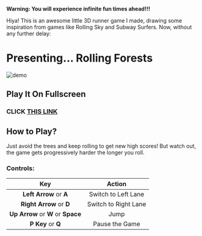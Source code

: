 **Warning: You will experience infinite fun times ahead!!!**

Hiya! This is an awesome little 3D runner game I made, drawing some inspiration from games like Rolling Sky and Subway Surfers. Now, without any further delay:

# Presenting... **Rolling Forests**
![demo](https://storage.googleapis.com/replit/images/1617891278652_1452a0540babe4f1cc017b8d89747160.jpeg)

## Play It On Fullscreen
### **CLICK [THIS LINK](https://rollingforests.rayhanadev.repl.co)**

## How to Play?
Just avoid the trees and keep rolling to get new high scores! But watch out, the game gets progressively harder the longer you roll.

### Controls:

| Key | Action |
| :---: | :---: |
| **Left Arrow** or **A** | Switch to Left Lane |
| **Right Arrow** or **D** | Switch to Right Lane |
| **Up Arrow** or **W** or **Space** | Jump |
| **P Key** or **Q** | Pause the Game |
